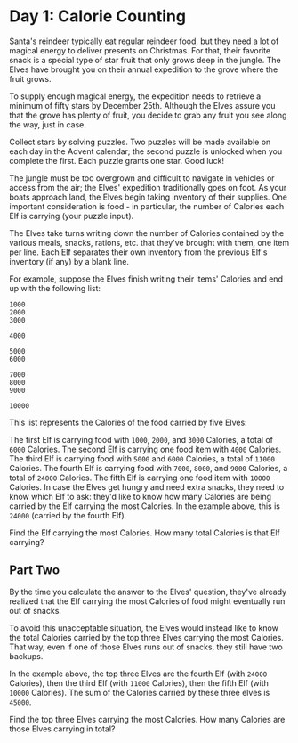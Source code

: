 # Day 1: Calorie Counting

Santa's reindeer typically eat regular reindeer food, but they need a lot of magical energy to deliver
presents on Christmas. For that, their favorite snack is a special type of star fruit that only grows deep in the jungle.
The Elves have brought you on their annual expedition to the grove where the fruit grows.

To supply enough magical energy, the expedition needs to retrieve a minimum of fifty stars by December 25th.
Although the Elves assure you that the grove has plenty of fruit, you decide to grab any fruit you see along the way,
just in case.

Collect stars by solving puzzles. Two puzzles will be made available on each day in the Advent calendar;
the second puzzle is unlocked when you complete the first. Each puzzle grants one star. Good luck!

The jungle must be too overgrown and difficult to navigate in vehicles or access from the air;
the Elves' expedition traditionally goes on foot. As your boats approach land, the Elves begin taking inventory
of their supplies. One important consideration is food - in particular, the number of Calories each Elf is carrying
(your puzzle input).

The Elves take turns writing down the number of Calories contained by the various meals, snacks, rations, etc.
that they've brought with them, one item per line. Each Elf separates their own inventory from the previous
Elf's inventory (if any) by a blank line.

For example, suppose the Elves finish writing their items' Calories and end up with the following list:

```
1000
2000
3000

4000

5000
6000

7000
8000
9000

10000
```

This list represents the Calories of the food carried by five Elves:

The first Elf is carrying food with `1000`, `2000`, and `3000` Calories, a total of `6000` Calories.
The second Elf is carrying one food item with `4000` Calories.
The third Elf is carrying food with `5000` and `6000` Calories, a total of `11000` Calories.
The fourth Elf is carrying food with `7000`, `8000`, and `9000` Calories, a total of `24000` Calories.
The fifth Elf is carrying one food item with `10000` Calories.
In case the Elves get hungry and need extra snacks, they need to know which Elf to ask: they'd like to know
how many Calories are being carried by the Elf carrying the most Calories. In the example above, this is `24000`
(carried by the fourth Elf).

Find the Elf carrying the most Calories. How many total Calories is that Elf carrying?

## Part Two

By the time you calculate the answer to the Elves' question, they've already realized that the Elf carrying the most
Calories of food might eventually run out of snacks.

To avoid this unacceptable situation, the Elves would instead like to know the total Calories carried
by the top three Elves carrying the most Calories. That way, even if one of those Elves runs out of snacks,
they still have two backups.

In the example above, the top three Elves are the fourth Elf (with `24000` Calories), then the third Elf
(with `11000` Calories), then the fifth Elf (with `10000` Calories). The sum of the Calories carried by these three elves
is `45000`.

Find the top three Elves carrying the most Calories. How many Calories are those Elves carrying in total?
